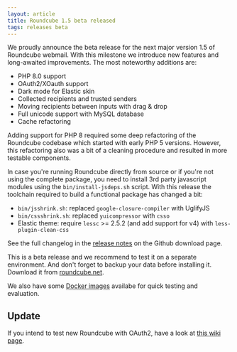 ```yaml
---
layout: article
title: Roundcube 1.5 beta released
tags: releases beta
---
```

We proudly announce the beta release for the next major version 1.5 of Roundcube webmail.
With this milestone we introduce new features and long-awaited improvements.
The most noteworthy additions are:

* PHP 8.0 support
* OAuth2/XOauth support
* Dark mode for Elastic skin
* Collected recipients and trusted senders
* Moving recipients between inputs with drag & drop
* Full unicode support with MySQL database
* Cache refactoring

Adding support for PHP 8 required some deep refactoring of the Roundcube codebase
which started with early PHP 5 versions. However, this refactoring also was a bit of
a cleaning procedure and resulted in more testable components.

In case you're running Roundcube directly from source or if you're not using
the complete package, you need to install 3rd party javascript modules using the
`bin/install-jsdeps.sh` script. With this release the toolchain required to build
a functional package has changed a bit:

* `bin/jsshrink.sh`: replaced `google-closure-compiler` with UglifyJS
* `bin/cssshrink.sh`: replaced `yuicompressor` with `csso`
* Elastic theme: require `lessc` >= 2.5.2 (and add support for v4) with `less-plugin-clean-css`

See the full changelog in the [release notes](https://github.com/roundcube/roundcubemail/releases/tag/1.5-beta)
on the Github download page.

This is a beta release and we recommend to test it on a separate environment.
And don't forget to backup your data before installing it.
Download it from [roundcube.net](https://roundcube.net/download).

We also have some [Docker images](https://hub.docker.com/r/roundcube/roundcubemail/tags?page=1&name=beta)
availabe for quick testing and evaluation.

## Update

If you intend to test new Roundcube with OAuth2, have a look at [this wiki page](https://github.com/roundcube/roundcubemail/wiki/Configuration:-OAuth2).
